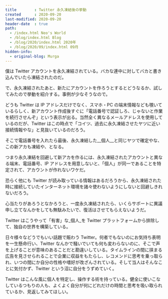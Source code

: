 ```yaml
---
title        : Twitter 永久凍結後の挙動
created      : 2020-09-20
last-modified: 2020-09-20
header-date  : true
path:
  - /index.html Neo's World
  - /blog/index.html Blog
  - /blog/2020/index.html 2020年
  - /blog/2020/09/index.html 09月
hidden-info:
  - original-blog: Murga
---
```


僕は Twitter アカウントを永久凍結されている。バカな連中に対してバカと書き込んでいたら凍結されたのだ。

で、永久凍結されたあと、新たにアカウントを作ろうとするとどうなるか、試してみたので挙動を紹介する。事例が少なそうなので。

どうも Twitter は IP アドレスだけでなく、スマホ・PC の端末情報なども覗いているらしく、新アカウント作成後すぐに「電話番号で認証しろ、じゃないと作業を続行させんぞ」という表示が出る。当然全く異なるメールアドレスを使用しているのだが、Twitter はこの時点で「コイツ、過去に永久凍結させたヤツに近い接続情報やな」と見抜いているのだろう。

そこで電話番号を入れたら最後、永久凍結した__個人__と同じヤツで確定やな、この新アカも凍結や、となる。

つまり永久凍結を回避して新アカを作るには、永久凍結されたアカウントと異なる端末、電話番号、IP アドレスを用意しないと、「個人」が同一であることを特定されて、アカウントが作れないワケだ。

恐らく他にも Twitter が読み取っている情報はあるだろうから、永久凍結された時に接続していたインターネット環境を諸々使わないようにしないと回避しきれないだろう。

心当たりがあろうとなかろうと、一度永久凍結されたら、いくらサポートに異議申し立てなんかをしても無駄みたいで、復活はさせてもらえないようだ。

Twitter はこうやって「有害」な_個人_を Twitter プラットフォームから排除して、独自の世界を構築している。

日々様々などうでもいい話題で賑わう Twitter。何者でもないのにお気持ち表明を一生懸命行い、Twitter なんかで騒いでいても何も変わらないのに、そこで声を上げることが意味のあることだと勘違いしている。タイムラインの間に挟まる広告を見させられることで企業に収益をもたらし、レコメンドに思考を乗っ取られ、いつの間にか自分の性格や嗜好が改ざんされている。そして当人はそんなことに気付かず、Twitter という沼に自分をうずめていく。

Twitter はこんな風に個人を特定し、操作する術を持っている。健全に使いこなしているつもりの人も、よくよく自分が何にどれだけの時間と思考を吸い取られているか、見返してみてほしい。
